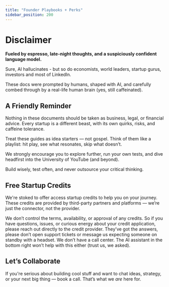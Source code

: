 ```yaml
---
title: "Founder Playbooks + Perks"
sidebar_position: 200
---
```


# Disclaimer

**Fueled by espresso, late-night thoughts, and a suspiciously confident language model.**

Sure, AI hallucinates - but so do economists, world leaders, startup gurus, investors and most of LinkedIn.

These docs were prompted by humans, shaped with AI, and carefully combed through by a real-life human brain (yes, still caffeinated).

## A Friendly Reminder

Nothing in these documents should be taken as business, legal, or financial advice. Every startup is a different beast, with its own quirks, risks, and caffeine tolerance.

Treat these guides as idea starters — not gospel. Think of them like a playlist: hit play, see what resonates, skip what doesn’t.

We strongly encourage you to explore further, run your own tests, and dive headfirst into the University of YouTube (and beyond).

Build wisely, test often, and never outsource your critical thinking.

## Free Startup Credits

We're stoked to offer access startup credits to help you on your journey. These credits are provided by third-party partners and platforms — we’re just the connector, not the provider.

We don’t control the terms, availability, or approval of any credits. So if you have questions, issues, or curious energy about your credit application, please reach out directly to the credit provider. They’ve got the answers, please don’t open support tickets or message us expecting someone on standby with a headset. We don’t have a call center. The AI assistant in the bottom right won’t help with this either (trust us, we asked).

## Let’s Collaborate

If you're serious about building cool stuff and want to chat ideas, strategy, or your next big thing — book a call. That’s what we _are_ here for.

<!-- [$500 Travel Cash Back ✈️](https://www.notion.so/500-Travel-Cash-Back-1d2517e89ad680d18f52c3646ae7edd9?pvs=21)

[Building World-Class Teams: Lessons from Sports for Startup Success](https://www.notion.so/Building-World-Class-Teams-Lessons-from-Sports-for-Startup-Success-1d3517e89ad680bc84b5e0c4cd26e262?pvs=21)

[The Founder's Grit Playbook: Building Resilience for Startup Success](https://www.notion.so/The-Founder-s-Grit-Playbook-Building-Resilience-for-Startup-Success-1d3517e89ad680be897dfe1fcb12828a?pvs=21)

[**The Async Advantage: Less Meetings, Less Email, More Results**](https://www.notion.so/The-Async-Advantage-Less-Meetings-Less-Email-More-Results-1d1517e89ad680fd864ee1887757233d?pvs=21) -->
